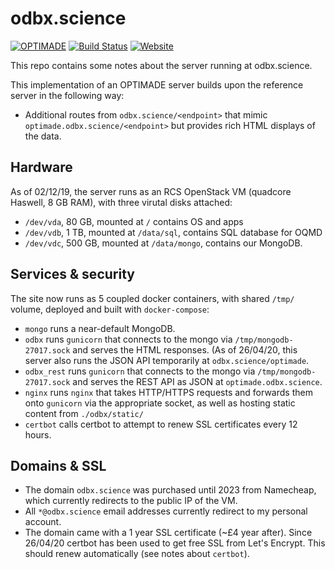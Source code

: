 # odbx.science

[![OPTIMADE](https://img.shields.io/endpoint?url=https://raw.githubusercontent.com/Materials-Consortia/optimade-python-tools/v0.9.8/optimade-version.json)](https://github.com/Materials-Consortia/OPTIMADE/)
[![Build Status](https://img.shields.io/github/workflow/status/ml-evs/odbx.science/Remote%20validator?logo=github)](https://github.com/ml-evs/odbx.science/actions?query=branch%3Amaster+)
[![Website](https://img.shields.io/website?down_color=lightgrey&down_message=down&label=OPTIMADE%20API&logo=json&up_color=green&up_message=up&url=https%3A%2F%2Foptimade.odbx.science)](https://optimade.odbx.science/)

This repo contains some notes about the server running at odbx.science. 

This implementation of an OPTIMADE server builds upon the reference server in
the following way:

- Additional routes from `odbx.science/<endpoint>` that mimic `optimade.odbx.science/<endpoint>` but
  provides rich HTML displays of the data.

## Hardware 

As of 02/12/19, the server runs as an RCS OpenStack VM (quadcore Haswell, 8 GB RAM), with three virutal disks attached:

- `/dev/vda`, 80 GB, mounted at `/` contains OS and apps
- `/dev/vdb`, 1 TB, mounted at `/data/sql`, contains SQL database for OQMD
- `/dev/vdc`, 500 GB, mounted at `/data/mongo`, contains our MongoDB.

## Services & security

The site now runs as 5 coupled docker containers, with shared `/tmp/` volume, deployed and built with `docker-compose`:
- `mongo` runs a near-default MongoDB.
- `odbx` runs `gunicorn` that connects to the mongo via `/tmp/mongodb-27017.sock` and serves the HTML responses. (As of 26/04/20, this server also runs the JSON API temporarily at `odbx.science/optimade`.
- `odbx_rest` runs `gunicorn` that connects to the mongo via `/tmp/mongodb-27017.sock` and serves the REST API as JSON at `optimade.odbx.science`.
- `nginx` runs `nginx` that takes HTTP/HTTPS requests and forwards them onto `gunicorn` via the appropriate socket, as well as hosting static content from `./odbx/static/`
- `certbot` calls certbot to attempt to renew SSL certificates every 12 hours.

## Domains & SSL

- The domain `odbx.science` was purchased until 2023 from Namecheap, which currently redirects to the public IP of the VM.
- All `*@odbx.science` email addresses currently redirect to my personal account.
- The domain came with a 1 year SSL certificate (~£4 year after). Since 26/04/20 certbot has been used to get free SSL from Let's Encrypt. This should renew automatically (see notes about `certbot`).
